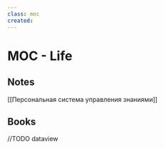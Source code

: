 ```yaml
---
class: moc
created:
---
```

# MOC - Life

## Notes

[[Персональная система управления знаниями]]

## Books

//TODO dataview

